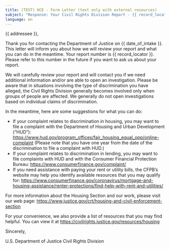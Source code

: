 ```yaml
---
title: (TEST) HCE - Form Letter (text only with external resources)
subject: "Response: Your Civil Rights Division Report - {{ record_locator }} from the {{ section_name }} Section"
language: en
---
```

{{ addressee }},

Thank you for contacting the Department of Justice on {{ date_of_intake }}.  This letter will inform you about how we will review your report and what you can do in the meantime.  Your report number is {{ record_locator }}. Please refer to this number in the future if you want to ask us about your report.

We will carefully review your report and will contact you if we need additional information and/or are able to open an investigation.  Please be aware that in situations involving the type of discrimination you have alleged, the Civil Rights Division generally becomes involved only when groups of people are affected.  We generally do not open investigations based on individual claims of discrimination.

In the meantime, here are some suggestions for what you can do:

- If your complaint relates to discrimination in housing, you may want to file a complaint with the Department of Housing and Urban Development (“HUD”): https://www.hud.gov/program_offices/fair_housing_equal_opp/online-complaint
(Please note that you have one year from the date of the discrimination to file a complaint with HUD.)
- If your complaint relates to discrimination in lending, you may want to file complaints with HUD and with the Consumer Financial Protection Bureau: https://www.consumerfinance.gov/complaint/
- If you need assistance with paying your rent or utility bills, the CFPB’s website may help you identify available resources that you may qualify for: https://www.consumerfinance.gov/coronavirus/mortgage-and-housing-assistance/renter-protections/find-help-with-rent-and-utilities/

For more information about the Housing Section and our work, please visit our web page: https://www.justice.gov/crt/housing-and-civil-enforcement-section

For your convenience, we also provide a list of resources that you may find helpful. You can view it at https://civilrights.justice.gov/resources/housing


Sincerely,

U.S. Department of Justice
Civil Rights Division

